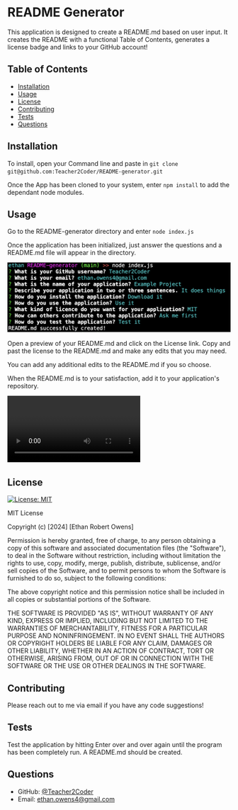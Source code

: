 # README Generator
This application is designed to create a README.md based on user input. It creates the README with  a functional Table of Contents, generates a license badge and links to your GitHub account!
 
## Table of Contents
* [Installation](#installation)
* [Usage](#usage)
* [License](#license)
* [Contributing](#contributing)
* [Tests](#tests)
* [Questions](#questions)
 
## Installation
To install, open your Command line and paste in ``` git clone git@github.com:Teacher2Coder/README-generator.git ```

Once the App has been cloned to your system, enter ```npm install``` to add the dependant node modules.
 
## Usage
Go to the README-generator directory and enter ```node index.js```

Once the application has been initialized, just answer the questions and a README.md file will appear in the directory. 

![console prompts](./assets/questions.png)

Open a preview of your README.md and click on the License link. Copy and past the license to the README.md and make any edits that you may need.

You can add any additional edits to the README.md if you so choose.

When the README.md is to your satisfaction, add it to your application's repository.

![workflow video](./assets/workflow.mov)
 
## License
[![License: MIT](https://img.shields.io/badge/License-MIT-yellow.svg)](https://opensource.org/licenses/MIT)

MIT License

Copyright (c) [2024] [Ethan Robert Owens]

Permission is hereby granted, free of charge, to any person obtaining a copy of this software and associated documentation files (the "Software"), to deal in the Software without restriction, including without limitation the rights to use, copy, modify, merge, publish, distribute, sublicense, and/or sell copies of the Software, and to permit persons to whom the Software is furnished to do so, subject to the following conditions:

The above copyright notice and this permission notice shall be included in all copies or substantial portions of the Software.

THE SOFTWARE IS PROVIDED "AS IS", WITHOUT WARRANTY OF ANY KIND, EXPRESS OR IMPLIED, INCLUDING BUT NOT LIMITED TO THE WARRANTIES OF MERCHANTABILITY, FITNESS FOR A PARTICULAR PURPOSE AND NONINFRINGEMENT. IN NO EVENT SHALL THE AUTHORS OR COPYRIGHT HOLDERS BE LIABLE FOR ANY CLAIM, DAMAGES OR OTHER LIABILITY, WHETHER IN AN ACTION OF CONTRACT, TORT OR OTHERWISE, ARISING FROM, OUT OF OR IN CONNECTION WITH THE SOFTWARE OR THE USE OR OTHER DEALINGS IN THE SOFTWARE.
 
## Contributing
Please reach out to me via email if you have any code suggestions!
 
## Tests
Test the application by hitting Enter over and over again until the program has been completely run. A README.md should be created. 
 
## Questions
* GitHub: [@Teacher2Coder](https://www.github.com/Teacher2Coder)
* Email: ethan.owens4@gmail.com
